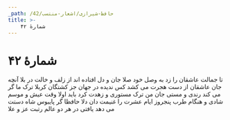 ```yaml
---
_path: /حافظ-شیرازی/اشعار-منتسب/42
title: >-
    شمارهٔ ۴۲
---
```

# شمارهٔ ۴۲

تا جمالت عاشقان را زد به وصل خود صلا
جان و دل افتاده اند از زلف و خالت در بلا
آنچه جان عاشقان از دست هجرت مى کشد
کس ندیده در جهان جز کشتگان کربلا
ترک ما گر مى کند رندى و مستى جان من
ترک مستورى و زهدت کرد باید اولا
وقت عیش و موسم شادى و هنگام طرب
پنجروز ایام عشرت را غنیمت دان دلا
حافظا گر پایبوس شاه دستت مى دهد
یافتى در هر دو عالم رتبت عز و علا
